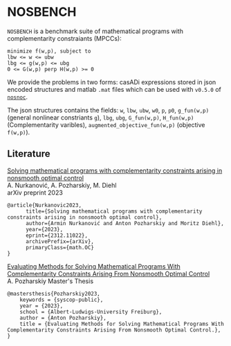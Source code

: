 # NOSBENCH
`NOSBENCH` is a benchmark suite of mathematical programs with complementarity constraiants (MPCCs):
```
minimize f(w,p), subject to
lbw <= w <= ubw
lbg <= g(w,p) <= ubg
0 <= G(w,p) perp H(w,p) >= 0
```
We provide the problems in two forms: casADi expressions stored in json encoded structures and matlab `.mat` files which can be used with `v0.5.0` of [`nosnoc`](https://github.com/nurkanovic/nosnoc).

The json structures contains the fields: `w`, `lbw`, `ubw`, `w0`, `p`, `p0`, `g_fun(w,p)` (general nonlinear constriants `g`), `lbg`, `ubg`, `G_fun(w,p)`, `H_fun(w,p)` (Complementarity varibles), `augmented_objective_fun(w,p)` (objective `f(w,p)`).

## Literature
[Solving mathematical programs with complementarity constraints arising in nonsmooth optimal control](https://arxiv.org/abs/2312.11022) \
A. Nurkanović, A. Pozharskiy, M. Diehl \
arXiv preprint 2023
```
@article{Nurkanovic2023,
      title={Solving mathematical programs with complementarity constraints arising in nonsmooth optimal control}, 
      author={Armin Nurkanović and Anton Pozharskiy and Moritz Diehl},
      year={2023},
      eprint={2312.11022},
      archivePrefix={arXiv},
      primaryClass={math.OC}
}
```

[Evaluating Methods for Solving Mathematical Programs With Complementarity Constraints Arising From Nonsmooth Optimal Control](https://publications.syscop.de/Pozharskiy2023.pdf) \
A. Pozharskiy
Master's Thesis
```
@mastersthesis{Pozharskiy2023,
	keywords = {syscop-public},
	year = {2023},
	school = {Albert-Ludwigs-University Freiburg},
	author = {Anton Pozharskiy},
	title = {Evaluating Methods for Solving Mathematical Programs With Complementarity Constraints Arising From Nonsmooth Optimal Control.},
}
```
